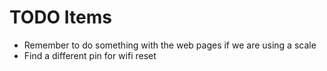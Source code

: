 # TODO Items

- Remember to do something with the web pages if we are using a scale
- Find a different pin for wifi reset

